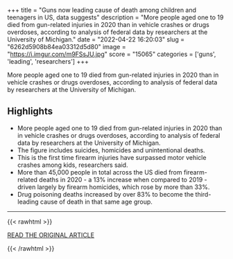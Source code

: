 +++
title = "Guns now leading cause of death among children and teenagers in US, data suggests"
description = "More people aged one to 19 died from gun-related injuries in 2020 than in vehicle crashes or drugs overdoses, according to analysis of federal data by researchers at the University of Michigan."
date = "2022-04-22 16:20:03"
slug = "6262d5908b84ea03312d5d80"
image = "https://i.imgur.com/m9FSsJU.jpg"
score = "15065"
categories = ['guns', 'leading', 'researchers']
+++

More people aged one to 19 died from gun-related injuries in 2020 than in vehicle crashes or drugs overdoses, according to analysis of federal data by researchers at the University of Michigan.

## Highlights

- More people aged one to 19 died from gun-related injuries in 2020 than in vehicle crashes or drugs overdoses, according to analysis of federal data by researchers at the University of Michigan.
- The figure includes suicides, homicides and unintentional deaths.
- This is the first time firearm injuries have surpassed motor vehicle crashes among kids, researchers said.
- More than 45,000 people in total across the US died from firearm-related deaths in 2020 - a 13% increase when compared to 2019 - driven largely by firearm homicides, which rose by more than 33%.
- Drug poisoning deaths increased by over 83% to become the third-leading cause of death in that same age group.

---

{{< rawhtml >}}
  <p class="article-category">
    <a target="_blank" href="https://news.sky.com/story/guns-now-leading-cause-of-death-among-children-and-teenagers-in-us-data-suggests-12595878">READ THE ORIGINAL ARTICLE</a>
  </p>
{{< /rawhtml >}}

